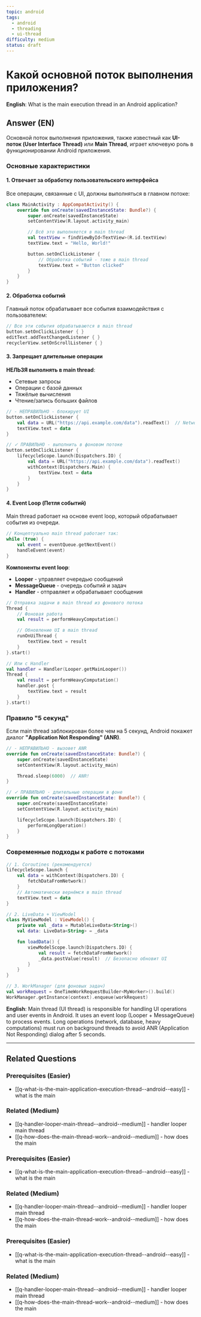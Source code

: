 ```yaml
---
topic: android
tags:
  - android
  - threading
  - ui-thread
difficulty: medium
status: draft
---
```


# Какой основной поток выполнения приложения?

**English**: What is the main execution thread in an Android application?

## Answer (EN)
Основной поток выполнения приложения, также известный как **UI-поток (User Interface Thread)** или **Main Thread**, играет ключевую роль в функционировании Android приложения.

### Основные характеристики

#### 1. Отвечает за обработку пользовательского интерфейса

Все операции, связанные с UI, должны выполняться в главном потоке:

```kotlin
class MainActivity : AppCompatActivity() {
    override fun onCreate(savedInstanceState: Bundle?) {
        super.onCreate(savedInstanceState)
        setContentView(R.layout.activity_main)

        // Всё это выполняется в main thread
        val textView = findViewById<TextView>(R.id.textView)
        textView.text = "Hello, World!"

        button.setOnClickListener {
            // Обработка событий - тоже в main thread
            textView.text = "Button clicked"
        }
    }
}
```

#### 2. Обработка событий

Главный поток обрабатывает все события взаимодействия с пользователем:

```kotlin
// Все эти события обрабатываются в main thread
button.setOnClickListener { }
editText.addTextChangedListener { }
recyclerView.setOnScrollListener { }
```

#### 3. Запрещает длительные операции

**НЕЛЬЗЯ выполнять в main thread**:
- Сетевые запросы
- Операции с базой данных
- Тяжёлые вычисления
- Чтение/запись больших файлов

```kotlin
// - НЕПРАВИЛЬНО - блокирует UI
button.setOnClickListener {
    val data = URL("https://api.example.com/data").readText()  // NetworkOnMainThreadException!
    textView.text = data
}

// ✓ ПРАВИЛЬНО - выполнить в фоновом потоке
button.setOnClickListener {
    lifecycleScope.launch(Dispatchers.IO) {
        val data = URL("https://api.example.com/data").readText()
        withContext(Dispatchers.Main) {
            textView.text = data
        }
    }
}
```

#### 4. Event Loop (Петля событий)

Main thread работает на основе event loop, который обрабатывает события из очереди.

```kotlin
// Концептуально main thread работает так:
while (true) {
    val event = eventQueue.getNextEvent()
    handleEvent(event)
}
```

**Компоненты event loop**:

- **Looper** - управляет очередью сообщений
- **MessageQueue** - очередь событий и задач
- **Handler** - отправляет и обрабатывает сообщения

```kotlin
// Отправка задачи в main thread из фонового потока
Thread {
    // Фоновая работа
    val result = performHeavyComputation()

    // Обновление UI в main thread
    runOnUiThread {
        textView.text = result
    }
}.start()

// Или с Handler
val handler = Handler(Looper.getMainLooper())
Thread {
    val result = performHeavyComputation()
    handler.post {
        textView.text = result
    }
}.start()
```

### Правило "5 секунд"

Если main thread заблокирован более чем на 5 секунд, Android покажет диалог **"Application Not Responding" (ANR)**.

```kotlin
// - НЕПРАВИЛЬНО - вызовет ANR
override fun onCreate(savedInstanceState: Bundle?) {
    super.onCreate(savedInstanceState)
    setContentView(R.layout.activity_main)

    Thread.sleep(6000)  // ANR!
}

// ✓ ПРАВИЛЬНО - длительные операции в фоне
override fun onCreate(savedInstanceState: Bundle?) {
    super.onCreate(savedInstanceState)
    setContentView(R.layout.activity_main)

    lifecycleScope.launch(Dispatchers.IO) {
        performLongOperation()
    }
}
```

### Современные подходы к работе с потоками

```kotlin
// 1. Coroutines (рекомендуется)
lifecycleScope.launch {
    val data = withContext(Dispatchers.IO) {
        fetchDataFromNetwork()
    }
    // Автоматически вернёмся в main thread
    textView.text = data
}

// 2. LiveData + ViewModel
class MyViewModel : ViewModel() {
    private val _data = MutableLiveData<String>()
    val data: LiveData<String> = _data

    fun loadData() {
        viewModelScope.launch(Dispatchers.IO) {
            val result = fetchDataFromNetwork()
            _data.postValue(result)  // Безопасно обновит UI
        }
    }
}

// 3. WorkManager (для фоновых задач)
val workRequest = OneTimeWorkRequestBuilder<MyWorker>().build()
WorkManager.getInstance(context).enqueue(workRequest)
```

**English**: Main thread (UI thread) is responsible for handling UI operations and user events in Android. It uses an event loop (Looper + MessageQueue) to process events. Long operations (network, database, heavy computations) must run on background threads to avoid ANR (Application Not Responding) dialog after 5 seconds.

---

## Related Questions

### Prerequisites (Easier)
- [[q-what-is-the-main-application-execution-thread--android--easy]] - what is the main

### Related (Medium)
- [[q-handler-looper-main-thread--android--medium]] - handler looper main thread 
- [[q-how-does-the-main-thread-work--android--medium]] - how does the main
### Prerequisites (Easier)
- [[q-what-is-the-main-application-execution-thread--android--easy]] - what is the main

### Related (Medium)
- [[q-handler-looper-main-thread--android--medium]] - handler looper main thread 
- [[q-how-does-the-main-thread-work--android--medium]] - how does the main
### Prerequisites (Easier)
- [[q-what-is-the-main-application-execution-thread--android--easy]] - what is the main

### Related (Medium)
- [[q-handler-looper-main-thread--android--medium]] - handler looper main thread 
- [[q-how-does-the-main-thread-work--android--medium]] - how does the main
